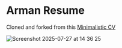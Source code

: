 # Arman Resume
Cloned and forked from this [Minimalistic CV](https://cv-1-one.vercel.app/)

![Screenshot 2025-07-27 at 14 36 25](https://github.com/user-attachments/assets/78965b4c-b9bc-45bd-bfb0-5fbd599a17bb)
